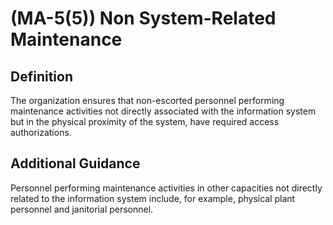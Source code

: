 
# (MA-5(5)) Non System-Related Maintenance

## Definition

The organization ensures that non-escorted personnel performing maintenance activities not directly associated with the information system but in the physical proximity of the system, have required access authorizations.

## Additional Guidance

Personnel performing maintenance activities in other capacities not directly related to the information system include, for example, physical plant personnel and janitorial personnel.
